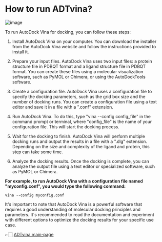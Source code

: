 # How to run ADTvina?

![image](https://user-images.githubusercontent.com/17006122/219967848-58850fc7-9d56-475a-a2fd-366ba0a09cb1.png)


To run AutoDock Vina for docking, you can follow these steps:

1. Install AutoDock Vina on your computer. You can download the installer from the AutoDock Vina website and follow the instructions provided to install it.

2. Prepare your input files. AutoDock Vina uses two input files: a protein structure file in PDBQT format and a ligand structure file in PDBQT format. You can create these files using a molecular visualization software, such as PyMOL or Chimera, or using the AutoDockTools software.

3. Create a configuration file. AutoDock Vina uses a configuration file to specify the docking parameters, such as the grid box size and the number of docking runs. You can create a configuration file using a text editor and save it in a file with a ".conf" extension.

4. Run AutoDock Vina. To do this, type "vina --config config_file" in the command prompt or terminal, where "config_file" is the name of your configuration file. This will start the docking process.

5. Wait for the docking to finish. AutoDock Vina will perform multiple docking runs and output the results in a file with a ".dlg" extension. Depending on the size and complexity of the ligand and protein, this step can take some time.

6. Analyze the docking results. Once the docking is complete, you can analyze the output file using a text editor or specialized software, such as PyMOL or Chimera.

**For example, to run AutoDock Vina with a configuration file named "myconfig.conf", you would type the following command:**
```
vina --config myconfig.conf
```

It's important to note that AutoDock Vina is a powerful software that requires a good understanding of molecular docking principles and parameters. It's recommended to read the documentation and experiment with different options to optimize the docking results for your specific use case.

👉🏻 [ADTvina main-page](https://vina.scripps.edu/)
